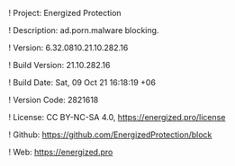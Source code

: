 ! Project: Energized Protection

! Description: ad.porn.malware blocking.

! Version: 6.32.0810.21.10.282.16

! Build Version: 21.10.282.16

! Build Date: Sat, 09 Oct 21 16:18:19 +06

! Version Code: 2821618

! License: CC BY-NC-SA 4.0, https://energized.pro/license

! Github: https://github.com/EnergizedProtection/block

! Web: https://energized.pro
